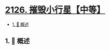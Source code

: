 # [2126. 摧毁小行星【中等】](https://github.com/Tdahuyou/TNotes.leetcode/tree/main/notes/2126.%20%E6%91%A7%E6%AF%81%E5%B0%8F%E8%A1%8C%E6%98%9F%E3%80%90%E4%B8%AD%E7%AD%89%E3%80%91)

<!-- region:toc -->

- [1. 📝 概述](#1--概述)

<!-- endregion:toc -->

## 1. 📝 概述
